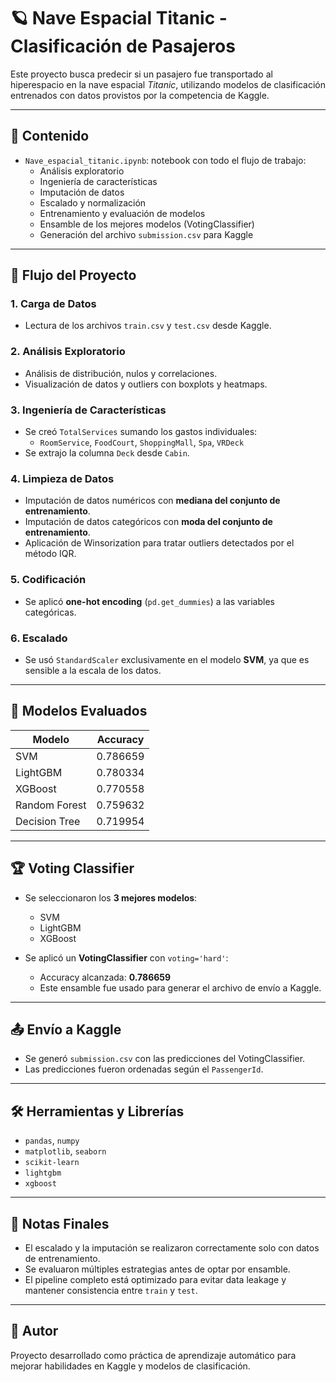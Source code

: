 # 🪐 Nave Espacial Titanic - Clasificación de Pasajeros

Este proyecto busca predecir si un pasajero fue transportado al hiperespacio en la nave espacial *Titanic*, utilizando modelos de clasificación entrenados con datos provistos por la competencia de Kaggle.

---

## 📁 Contenido

- `Nave_espacial_titanic.ipynb`: notebook con todo el flujo de trabajo:
  - Análisis exploratorio
  - Ingeniería de características
  - Imputación de datos
  - Escalado y normalización
  - Entrenamiento y evaluación de modelos
  - Ensamble de los mejores modelos (VotingClassifier)
  - Generación del archivo `submission.csv` para Kaggle

---

## 🧠 Flujo del Proyecto

### 1. Carga de Datos

- Lectura de los archivos `train.csv` y `test.csv` desde Kaggle.

### 2. Análisis Exploratorio

- Análisis de distribución, nulos y correlaciones.
- Visualización de datos y outliers con boxplots y heatmaps.

### 3. Ingeniería de Características

- Se creó `TotalServices` sumando los gastos individuales:
  - `RoomService`, `FoodCourt`, `ShoppingMall`, `Spa`, `VRDeck`
- Se extrajo la columna `Deck` desde `Cabin`.

### 4. Limpieza de Datos

- Imputación de datos numéricos con **mediana del conjunto de entrenamiento**.
- Imputación de datos categóricos con **moda del conjunto de entrenamiento**.
- Aplicación de Winsorization para tratar outliers detectados por el método IQR.

### 5. Codificación

- Se aplicó **one-hot encoding** (`pd.get_dummies`) a las variables categóricas.

### 6. Escalado

- Se usó `StandardScaler` exclusivamente en el modelo **SVM**, ya que es sensible a la escala de los datos.

---

## 🤖 Modelos Evaluados

| Modelo            | Accuracy  |
|-------------------|-----------|
| SVM               | 0.786659  |
| LightGBM          | 0.780334  |
| XGBoost           | 0.770558  |
| Random Forest     | 0.759632  |
| Decision Tree     | 0.719954  |

---

## 🏆 Voting Classifier

- Se seleccionaron los **3 mejores modelos**:
  - SVM
  - LightGBM
  - XGBoost

- Se aplicó un **VotingClassifier** con `voting='hard'`:
  - Accuracy alcanzada: **0.786659**
  - Este ensamble fue usado para generar el archivo de envío a Kaggle.

---

## 📤 Envío a Kaggle

- Se generó `submission.csv` con las predicciones del VotingClassifier.
- Las predicciones fueron ordenadas según el `PassengerId`.

---

## 🛠️ Herramientas y Librerías

- `pandas`, `numpy`
- `matplotlib`, `seaborn`
- `scikit-learn`
- `lightgbm`
- `xgboost`

---

## 📌 Notas Finales

- El escalado y la imputación se realizaron correctamente solo con datos de entrenamiento.
- Se evaluaron múltiples estrategias antes de optar por ensamble.
- El pipeline completo está optimizado para evitar data leakage y mantener consistencia entre `train` y `test`.

---

## 🤝 Autor

Proyecto desarrollado como práctica de aprendizaje automático para mejorar habilidades en Kaggle y modelos de clasificación.
